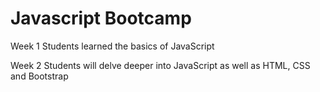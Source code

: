 # Javascript Bootcamp
Week 1
Students learned the basics of JavaScript

Week 2
Students will delve deeper into JavaScript as well as HTML, CSS and Bootstrap